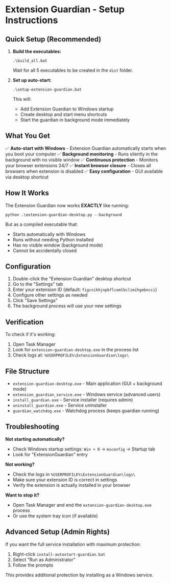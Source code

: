 # Extension Guardian - Setup Instructions

## Quick Setup (Recommended)

1. **Build the executables:**
   ```
   .\build_all.bat
   ```
   Wait for all 5 executables to be created in the `dist` folder.

2. **Set up auto-start:**
   ```
   .\setup-extension-guardian.bat
   ```
   This will:
   - Add Extension Guardian to Windows startup
   - Create desktop and start menu shortcuts
   - Start the guardian in background mode immediately

## What You Get

✅ **Auto-start with Windows** - Extension Guardian automatically starts when you boot your computer
✅ **Background monitoring** - Runs silently in the background with no visible window
✅ **Continuous protection** - Monitors your browser extensions 24/7
✅ **Instant browser closure** - Closes all browsers when extension is disabled
✅ **Easy configuration** - GUI available via desktop shortcut

## How It Works

The Extension Guardian now works **EXACTLY** like running:
```
python .\extension-guardian-desktop.py --background
```

But as a compiled executable that:
- Starts automatically with Windows
- Runs without needing Python installed
- Has no visible window (background mode)
- Cannot be accidentally closed

## Configuration

1. Double-click the "Extension Guardian" desktop shortcut
2. Go to the "Settings" tab
3. Enter your extension ID (default: `figcnikhjnpbflcemlbclimihgebncci`)
4. Configure other settings as needed
5. Click "Save Settings"
6. The background process will use your new settings

## Verification

To check if it's working:
1. Open Task Manager
2. Look for `extension-guardian-desktop.exe` in the process list
3. Check logs at: `%USERPROFILE%\ExtensionGuardian\logs\`

## File Structure

- `extension-guardian-desktop.exe` - Main application (GUI + background mode)
- `extension_guardian_service.exe` - Windows service (advanced users)
- `install_guardian.exe` - Service installer (requires admin)
- `uninstall_guardian.exe` - Service uninstaller
- `guardian_watchdog.exe` - Watchdog process (keeps guardian running)

## Troubleshooting

**Not starting automatically?**
- Check Windows startup settings: `Win + R` → `msconfig` → Startup tab
- Look for "ExtensionGuardian" entry

**Not working?**
- Check the logs in `%USERPROFILE%\ExtensionGuardian\logs\`
- Make sure your extension ID is correct in settings
- Verify the extension is actually installed in your browser

**Want to stop it?**
- Open Task Manager and end the `extension-guardian-desktop.exe` process
- Or use the system tray icon (if available)

## Advanced Setup (Admin Rights)

If you want the full service installation with maximum protection:
1. Right-click `install-autostart-guardian.bat`
2. Select "Run as Administrator"
3. Follow the prompts

This provides additional protection by installing as a Windows service.
